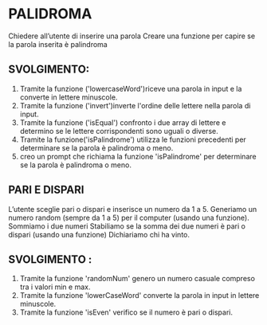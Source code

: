 PALIDROMA
===

Chiedere all’utente di inserire una parola
Creare una funzione per capire se la parola inserita è palindroma
## SVOLGIMENTO:
1. Tramite la funzione ('lowercaseWord')riceve una parola in input e la converte in lettere minuscole.
2. Tramite la funzione ('invert')inverte l'ordine delle lettere nella parola di input.
3. Tramite la funzione ('isEqual') confronto i due array di lettere e determino se le lettere corrispondenti sono uguali o diverse.
4. Tramite la funzione('isPalindrome') utilizza le funzioni precedenti per determinare se la parola è palindroma o meno.
5. creo un prompt che richiama la funzione 'isPalindrome' per determinare se la parola è palindroma o meno.

## PARI E DISPARI

L’utente sceglie pari o dispari e inserisce un numero da 1 a 5.
Generiamo un numero random (sempre da 1 a 5) per il computer (usando una funzione).
Sommiamo i due numeri
Stabiliamo se la somma dei due numeri è pari o dispari (usando una funzione)
Dichiariamo chi ha vinto.

## SVOLGIMENTO :

1. Tramite la funzione 'randomNum' genero un numero casuale compreso tra i valori min e max.
2. Tramite la funzione 'lowerCaseWord' converte la parola in input in lettere minuscole.
3. Tramite la funzione 'isEven' verifico se il numero è pari o dispari.


